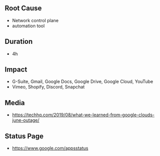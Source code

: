 ## Root Cause

- Network control plane
- automation tool

## Duration

- 4h

## Impact

- G-Suite, Gmail, Google Docs, Google Drive, Google Cloud, YouTube
- Vimeo, Shopify, Discord, Snapchat

## Media

- https://techhq.com/2019/08/what-we-learned-from-google-clouds-june-outage/

## Status Page

- https://www.google.com/appsstatus
